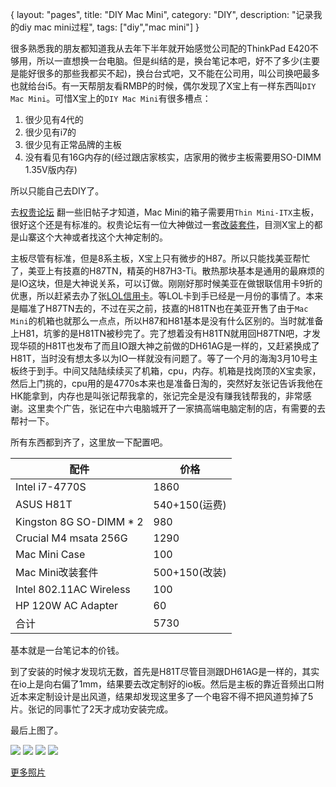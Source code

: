 {
layout: "pages",
title: "DIY Mac Mini",
category: "DIY",
description: "记录我的diy mac mini过程",
tags: ["diy","mac mini"]
}

很多熟悉我的朋友都知道我从去年下半年就开始感觉公司配的ThinkPad E420不够用，所以一直想换一台电脑。但是纠结的是，换台笔记本吧，好不了多少(主要是能好很多的那些我都买不起)，换台台式吧，又不能在公司用，叫公司换吧最多也就给台i5。有一天帮朋友看RMBP的时候，偶尔发现了X宝上有一样东西叫`DIY Mac Mini`。可惜X宝上的`DIY Mac Mini`有很多槽点：

1. 很少见有4代的
2. 很少见有i7的
3. 很少见有正常品牌的主板
4. 没有看见有16G内存的(经过跟店家核实，店家用的微步主板需要用SO-DIMM 1.35V版内存)

所以只能自己去DIY了。

去[权贵论坛](http://www.chiphell.com/) 翻一些旧帖子才知道，Mac Mini的箱子需要用`Thin Mini-ITX`主板，很好这个还是有标准的。权贵论坛有一位大神做过一套[改装套件](http://www.chiphell.com/thread-240768-1-1.html)，目测X宝上的都是山寨这个大神或者找这个大神定制的。

主板尽管有标准，但是8系主板，X宝上只有微步的H87。所以只能找美亚帮忙了，美亚上有技嘉的H87TN，精英的H87H3-Ti。散热那块基本是通用的最麻烦的是IO这块，但是大神说关系，可以订做。刚刚好那时候美亚在做银联信用卡9折的优惠，所以赶紧去办了张[LOL信用卡](http://lol.qq.com/act/a20131027cmb/index.htm)。等LOL卡到手已经是一月份的事情了。本来是瞄准了H87TN去的，不过在买之前，技嘉的H81TN也在美亚开售了由于`Mac Mini`的机箱也就那么一点点，所以H87和H81基本是没有什么区别的。当时就准备上H81，坑爹的是H81TN被秒完了。完了想着没有H81TN就用回H87TN吧，才发现华硕的H81T也发布了而且IO跟大神之前做的DH61AG是一样的，又赶紧换成了H81T，当时没有想太多以为IO一样就没有问题了。等了一个月的海淘3月10号主板终于到手。中间又陆陆续续买了机箱，cpu，内存。机箱是找岗顶的X宝卖家，然后上门挑的，cpu用的是4770s本来也是准备日淘的，突然好友张记告诉我他在HK能拿到，内存也是叫张记帮我拿的，张记完全是没有赚我钱帮我的，非常感谢。这里卖个广告，张记在中六电脑城开了一家搞高端电脑定制的店，有需要的去帮衬一下。

所有东西都到齐了，这里放一下配置吧。

配件                           | 价格
------------------------------|--------------
Intel i7-4770S                | 1860
ASUS H81T                     | 540+150(运费)
Kingston 8G SO-DIMM * 2       | 980
Crucial M4 msata 256G         | 1290
Mac Mini Case                 | 100
Mac Mini改装套件              | 500+150(改装) 
Intel 802.11AC Wireless      | 100
HP 120W AC Adapter            | 60
合计                          | 5730

基本就是一台笔记本的价钱。

到了安装的时候才发现坑无数，首先是H81T尽管目测跟DH61AG是一样的，其实在io上是向右偏了1mm，结果要去改定制好的io板。然后是主板的靠近音频出口附近本来定制设计是出风道，结果却发现这里多了一个电容不得不把风道剪掉了5片。张记的同事忙了2天才成功安装完成。

最后上图了。

![](http://i1303.photobucket.com/albums/ag154/chaopeng/diy-mac-mini/IMG_7317_zpsace15d83.jpg)
![](http://i1303.photobucket.com/albums/ag154/chaopeng/diy-mac-mini/IMG_7311_zpsad06c6ab.jpg)
![](http://i1303.photobucket.com/albums/ag154/chaopeng/diy-mac-mini/IMG_7348_zps7fb3a094.jpg)
![](http://i1303.photobucket.com/albums/ag154/chaopeng/diy-mac-mini/IMG_7362_zps281ffa39.jpg)
 
[更多照片](http://s1303.photobucket.com/user/chaopeng/library/diy-mac-mini)


